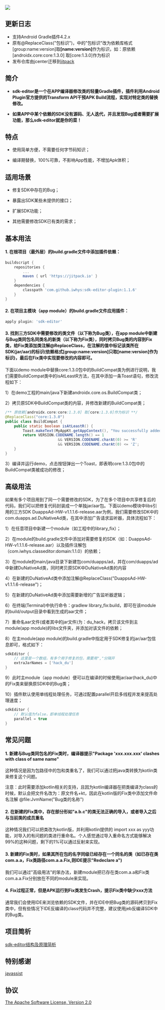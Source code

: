 [![](https://jitpack.io/v/iwhys/sdk-editor-plugin.svg)](https://jitpack.io/#iwhys/sdk-editor-plugin)
## 更新日志
- 支持Android Gradle插件4.2.x
- 原有@ReplaceClass("包标识")，中的"包标识"改为依赖库格式[group:name:version]取<b>[name:version]</b>作为标识，如：原依赖[androidx.core:core:1.3.0] 取[core:1.3.0]作为标识
- 发布仓库由jcenter迁移到[jitpack](https://jitpack.io/#iwhys/sdk-editor-plugin)

## 简介
- **sdk-editor是一个在APP编译器修改类的轻量Gradle插件，插件利用Android Plugin官方提供的Transform API干预APK Build流程，实现对特定类的替换修改。**

- **如果APP中某个依赖的SDK没有源码、无人迭代，并且发现Bug或者需要扩展功能，那么sdk-editor就是你的菜！**
## 特点
- 使用简单方便，不需要任何字节码知识；

- 编译期替换，100%可靠，不影响App性能，不增加Apk体积；
## 适用场景
- 修复SDK中存在的Bug；

- 暴露出SDK某些未提供的接口；

- 扩展SDK功能；

- 其他需要修改SDK已有类的需求；
## 基本用法
#### 1. 在根项目（最外层）的build.gradle文件中添加插件依赖：
```gradle
buildscript {
    repositories {
		...
		maven { url 'https://jitpack.io' }
	}
    dependencies {
        classpath 'com.github.iwhys:sdk-editor-plugin:1.1.6'
    }
}
```
#### 2. 在项目主模块（app module）的build.gradle文件应用插件：
```gradle
apply plugin: 'sdk-editor'
```
#### 3. 找到三方SDK中需要修改的类文件（以下称为Bug类），在app module中新建与Bug类同包名同类名的新类（以下称为Fix类），同时拷贝Bug类的内容到Fix类，给Fix类添加类注解@ReplaceClass，在注解的值中标记该类所在SDK(jar/aar)的标识(依赖格式[group:name:version]只取<b>[name:version]</b>作为标识)，最后在Fix类中实现要修改的内容即可。

下面以demo module中替换core:1.3.0包中的BuildCompat类为例进行说明，我们需要BuildCompat类中的isAtLeastR方法，在其中添加一条Toast语句，修改流程如下：

1）在demo工程的main/java下新建androidx.core.os.BuildCompat类；

2）拷贝原SDK中BuildCompat类的内容，并修改新建的BuildCompat类；
```java
/** 原依赖[androidx.core:core:1.3.0] 取[core:1.3.0]作为标识 **/
@ReplaceClass("core:1.3.0")
public class BuildCompat {
    public static boolean isAtLeastR() {
        Toast.makeText(MyAppKt.getAppContext(), "You successfully added a Toast to \"BuildCompat#isAtLeastQ()\"", Toast.LENGTH_LONG).show();
        return VERSION.CODENAME.length() == 1
                        && VERSION.CODENAME.charAt(0) >= 'R'
                        && VERSION.CODENAME.charAt(0) <= 'Z';
    }
}
```
3）编译并运行demo，点击按钮弹出一个Toast，即表明core:1.3.0包中的BuildCompat类被成功的修改；
## 高级用法
如果有多个项目用到了同一个需要修改的SDK，为了在多个项目中共享修复后的代码，我们可以把修复代码封装成一个单独jar/aar包。下面以demo模块中libs引用的三方SDK DuappsAd-HW-v1.1.1.6-release.aar为例，我们需要修改SDK中的com.duapps.ad.DuNativeAd类，在其中添加广告请求监听器，具体流程如下：

1）在任意项目中新建一个module（如工程中的library_fix）；

2）在module的build.gradle文件中添加对需要修复的SDK（如：DuappsAd-HW-v1.1.1.6-release.aar）以及插件注解包（com.iwhys.classeditor:domain:1.1.0）的依赖；

3）在module的main/java目录下新建包com/duapps/ad，并在com/duapps/ad中新建DuNativeAd类，同时拷贝原SDK中DuNativeAd类的内容

4）在新建的DuNativeAd类中添加注解@ReplaceClass("DuappsAd-HW-v1.1.1.6-release")；

5）在新建的DuNativeAd类中添加需要新增的广告监听器逻辑；

6）在终端(Terminal)中执行命令：gradlew library_fix:build，即可在该module的build/output目录中看到生成的aar文件；

7）重命名aar文件(或者其中的jar文件)为：du_hack，拷贝该文件到主module(app module)的libs文件夹，并添加对该文件的依赖；

8）在主module(app module)的build.gradle中指定用于SDK修复的jar/aar包信息即可，格式如下：
```gradle
sdkEditor {
    // 这里是一个数组，有多个用于修复的包，需要用","分隔开
    extraJarNames = ['hack_du']
}
```
9）此时主module（app module）便可以在编译的时候使用jar/aar(hack_du)中的Fix类来替换原SDK中的Bug类；

10）插件默认使用单线程处理任务，可通过配置parallel开启多线程并发来提高处理速度；
```gradle
sdkEditor {
    // 默认值为false，即单线程处理任务
    parallel = true
}
```
## 常见问题
#### 1. 新建与Bug类同包名的Fix类时，编译器提示"Package 'xxx.xxx.xxx' clashes with class of same name"
这种情况是因为包路径中的包和类重名了，我们可以通过把java类转换为kotlin类来修复这个问题。

注意：此时需要添加kotlin相关的支持，且因为kotlin编译器在把类编译为class的时候，默认会把文件名改为：原文件名+kt，因此在kotlin版的Fix类中添加文件命名注解 @file:JvmName("Bug类的名称")
#### 2. 在新建的Fix类中，存在部分形如"a.b.c"的类无法正确的导入，或者导入之后与当前类的成员重名
这种情况我们可以把类改为kotlin版，并利用kotlin提供的 import xxx as yyy功能，对导入的有问题的类进行重命名。个人感觉通过导入重命名方式能够解决99%的这种问题，剩下的1%可以通过反射来实现。
#### 3. 新建的Fix类时，如果其所在包的名字同级已经存在一个同名的类（如已存在类com.a.a，Fix类路径com.a.a.Fix,则IDE提示"Redeclare a")
我们可以通过"高级用法"的笨办法，新建module把已存在类com.a.a和Fix类com.a.a.Fix分别放在不同的module来实现。
#### 4. Fix过程正常，但是APK运行到Fix类发生Crash，提示Fix类中缺少xxx方法
通常我们会使用IDE来浏览依赖的SDK文件，并在IDE中把Bug类的源码拷贝到Fix类中，但有些情况下IDE反编译的class代码并不完整，建议使用jeb反编译SDK中的Bug类。
## 项目简析
[sdk-editor结构及原理简析](项目简析.md)
## 特别感谢
[javassist](https://github.com/jboss-javassist/javassist)
## 协议
[The Apache Software License, Version 2.0](http://www.apache.org/licenses/LICENSE-2.0.txt)
